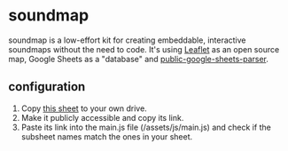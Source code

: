 # soundmap

soundmap is a low-effort kit for creating embeddable, interactive soundmaps without the need to code. It's using [Leaflet](https://leafletjs.com/) as an open source map, Google Sheets as a "database" and [public-google-sheets-parser](https://github.com/fureweb-com/public-google-sheets-parser).

## configuration

1. Copy [this sheet](https://docs.google.com/spreadsheets/d/1IdwTTG68o08BeoPjmV410-04hxljbD1R4wK8cybWmdY/edit#gid=0) to your own drive.
2. Make it publicly accessible and copy its link.
3. Paste its link into the main.js file (/assets/js/main.js) and check if the subsheet names match the ones in your sheet.
